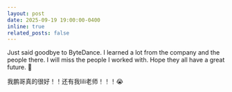 ```yaml
---
layout: post
date: 2025-09-19 19:00:00-0400
inline: true
related_posts: false
---
```


Just said goodbye to ByteDance. I learned a lot from the company and the people there. I will miss the people I worked with. Hope they all have a great future. 🎊

我鹏哥真的很好！！还有我lili老师！！！😭
